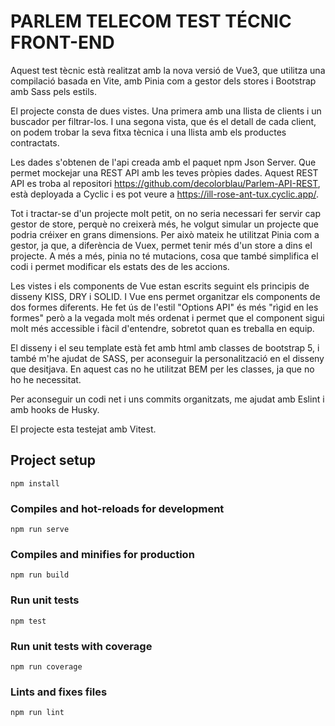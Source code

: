 # PARLEM TELECOM TEST TÉCNIC FRONT-END

Aquest test tècnic està realitzat amb la nova versió de Vue3, que utilitza una compilació basada en Vite, amb Pinia com a gestor dels stores i Bootstrap amb Sass pels estils.

El projecte consta de dues vistes. Una primera amb una llista de clients i un buscador per filtrar-los. I una segona vista, que és el detall de cada client, on podem trobar la seva fitxa tècnica i una llista amb els productes contractats.

Les dades s'obtenen de l'api creada amb el paquet npm Json Server. Que permet mockejar una REST API amb les teves pròpies dades. Aquest REST API es troba al repositori https://github.com/decolorblau/Parlem-API-REST, està deployada a Cyclic i es pot veure a https://ill-rose-ant-tux.cyclic.app/.

Tot i tractar-se d'un projecte molt petit, on no seria necessari fer servir cap gestor de store, perquè no creixerà més, he volgut simular un projecte que podria créixer en grans dimensions. Per això mateix he utilitzat Pinia com a gestor, ja que, a diferència de Vuex, permet tenir més d'un store a dins el projecte. A més a més, pinia no té mutacions, cosa que també simplifica el codi i permet modificar els estats des de les accions.

Les vistes i els components de Vue estan escrits seguint els principis de disseny KISS, DRY i SOLID. I Vue ens permet organitzar els components de dos formes diferents. He fet ús de l'estil "Options API" és més "rìgid en les formes" però a la vegada molt més ordenat i permet que el component sigui molt més accessible i fàcil d'entendre, sobretot quan es treballa en equip.

El disseny i el seu template està fet amb html amb classes de bootstrap 5, i també m'he ajudat de SASS, per aconseguir la personalització en el disseny que desitjava. En aquest cas no he utilitzat BEM per les classes, ja que no ho he necessitat.

Per aconseguir un codi net i uns commits organitzats, me ajudat amb Eslint i amb hooks de Husky.

El projecte esta testejat amb Vitest.

## Project setup

```
npm install
```

### Compiles and hot-reloads for development

```
npm run serve
```

### Compiles and minifies for production

```
npm run build
```

### Run unit tests

```
npm test
```

### Run unit tests with coverage

```
npm run coverage
```

### Lints and fixes files

```
npm run lint
```
